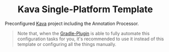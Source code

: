 <h1 align="center">Kava Single-Platform Template</h1>

Preconfigured [Kava](https://github.com/MerlinTHS/Kava) project including the Annotation Processor.

> Note that, when the [Gradle-Plugin](https://github.com/MerlinTHS/KavaCompilerPlugin) is able to fully automate this configuration tasks for you,
it's recommended to use it instead of this template or configuring all the things manually.
